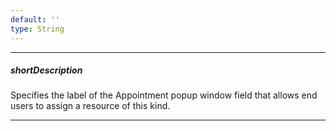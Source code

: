 ```yaml
---
default: ''
type: String
---
```

---
##### shortDescription
Specifies the label of the Appointment popup window field that allows end users to assign a resource of this kind.

---
